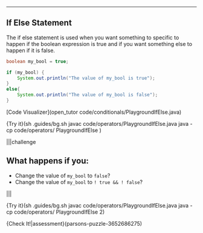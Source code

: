 ----------

## If Else Statement

The if else statement is used when you want something to specific to happen if the boolean expression is true and if you want something else to happen if it is false. 

```java
boolean my_bool = true;

if (my_bool) {
    System.out.println("The value of my_bool is true");
}
else{
    System.out.println("The value of my_bool is false");
}
```

[Code Visualizer](open_tutor code/conditionals/PlaygroundIfElse.java)

{Try it}(sh .guides/bg.sh javac code/operators/PlaygroundIfElse.java java -cp code/operators/ PlaygroundIfElse )

|||challenge
## What happens if you:
* Change the value of `my_bool` to `false`?
* Change the value of `my_bool` to `! true && ! false`?

|||

{Try it}(sh .guides/bg.sh javac code/operators/PlaygroundIfElse.java java -cp code/operators/ PlaygroundIfElse 2)


{Check It!|assessment}(parsons-puzzle-3652686275)

